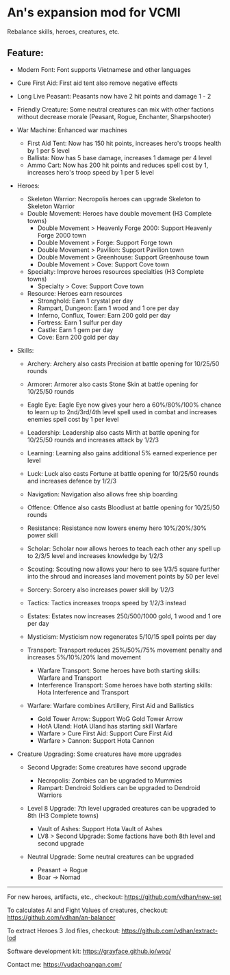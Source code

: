 # An's expansion mod for VCMI

Rebalance skills, heroes, creatures, etc.

## Feature:

- Modern Font: Font supports Vietnamese and other languages
- Cure First Aid: First aid tent also remove negative effects
- Long Live Peasant: Peasants now have 2 hit points and damage 1 - 2
- Friendly Creature: Some neutral creatures can mix with other factions without decrease morale (Peasant, Rogue, Enchanter, Sharpshooter)
- War Machine: Enhanced war machines
  - First Aid Tent: Now has 150 hit points, increases hero's troops health by 1 per 5 level
  - Ballista: Now has 5 base damage, increases 1 damage per 4 level
  - Ammo Cart: Now has 200 hit points and reduces spell cost by 1, increases hero's troop speed by 1 per 5 level

- Heroes:
  - Skeleton Warrior: Necropolis heroes can upgrade Skeleton to Skeleton Warrior
  - Double Movement: Heroes have double movement (H3 Complete towns)
    - Double Movement > Heavenly Forge 2000: Support Heavenly Forge 2000 town
    - Double Movement > Forge: Support Forge town
    - Double Movement > Pavilion: Support Pavilion town
    - Double Movement > Greenhouse: Support Greenhouse town
    - Double Movement > Cove: Support Cove town
  - Specialty: Improve heroes resources specialties (H3 Complete towns)
    - Specialty > Cove: Support Cove town
  - Resource: Heroes earn resources
    - Stronghold: Earn 1 crystal per day
    - Rampart, Dungeon: Earn 1 wood and 1 ore per day
    - Inferno, Conflux, Tower: Earn 200 gold per day
    - Fortress: Earn 1 sulfur per day
    - Castle: Earn 1 gem per day
    - Cove: Earn 200 gold per day

- Skills:
  - Archery: Archery also casts Precision at battle opening for 10/25/50 rounds
  - Armorer: Armorer also casts Stone Skin at battle opening for 10/25/50 rounds
  - Eagle Eye: Eagle Eye now gives your hero a 60%/80%/100% chance to learn up to 2nd/3rd/4th level spell used in combat and increases enemies spell cost by 1 per level
  - Leadership: Leadership also casts Mirth at battle opening for 10/25/50 rounds and increases attack by 1/2/3
  - Learning: Learning also gains additional 5% earned experience per level
  - Luck: Luck also casts Fortune at battle opening for 10/25/50 rounds and increases defence by 1/2/3
  - Navigation: Navigation also allows free ship boarding
  - Offence: Offence also casts Bloodlust at battle opening for 10/25/50 rounds
  - Resistance: Resistance now lowers enemy hero 10%/20%/30% power skill
  - Scholar: Scholar now allows heroes to teach each other any spell up to 2/3/5 level and increases knowledge by 1/2/3
  - Scouting: Scouting now allows your hero to see 1/3/5 square further into the shroud and increases land movement points by 50 per level
  - Sorcery: Sorcery also increases power skill by 1/2/3
  - Tactics: Tactics increases troops speed by 1/2/3 instead
  - Estates: Estates now increases 250/500/1000 gold, 1 wood and 1 ore per day
  - Mysticism: Mysticism now regenerates 5/10/15 spell points per day
  - Transport: Transport reduces 25%/50%/75% movement penalty and increases 5%/10%/20% land movement
    - Warfare Transport: Some heroes have both starting skills: Warfare and Transport
    - Interference Transport: Some heroes have both starting skills: Hota Interference and Transport

  - Warfare: Warfare combines Artillery, First Aid and Ballistics
    - Gold Tower Arrow: Support WoG Gold Tower Arrow
    - HotA Uland: HotA Uland has starting skill Warfare
    - Warfare > Cure First Aid: Support Cure First Aid
    - Warfare > Cannon: Support Hota Cannon

- Creature Upgrading: Some creatures have more upgrades
  - Second Upgrade: Some creatures have second upgrade
    - Necropolis: Zombies can be upgraded to Mummies
    - Rampart: Dendroid Soldiers can be upgraded to Dendroid Warriors

  - Level 8 Upgrade: 7th level upgraded creatures can be upgraded to 8th (H3 Complete towns)
    - Vault of Ashes: Support Hota Vault of Ashes
    - LV8 > Second Upgrade: Some factions have both 8th level and second upgrade

  - Neutral Upgrade: Some neutral creatures can be upgraded
    - Peasant -> Rogue
    - Boar -> Nomad

---

For new heroes, artifacts, etc., checkout: https://github.com/vdhan/new-set

To calculates AI and Fight Values of creatures, checkout: https://github.com/vdhan/an-balancer

To extract Heroes 3 .lod files, checkout: https://github.com/vdhan/extract-lod

Software development kit: https://grayface.github.io/wog/

Contact me: https://vudachoangan.com/